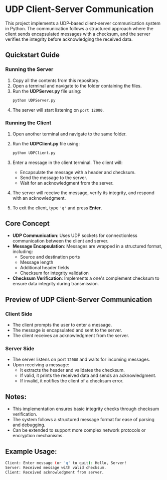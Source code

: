 # UDP Client-Server Communication

This project implements a UDP-based client-server communication system in Python. The communication follows a structured approach where the client sends encapsulated messages with a checksum, and the server verifies the integrity before acknowledging the received data.

## Quickstart Guide

### Running the Server
1. Copy all the contents from this repository.
2. Open a terminal and navigate to the folder containing the files.
3. Run the **UDPServer.py** file using:
   ```bash
   python UDPServer.py
   ```
4. The server will start listening on `port 12000`.

### Running the Client
1. Open another terminal and navigate to the same folder.
2. Run the **UDPClient.py** file using:
   ```bash
   python UDPClient.py
   ```
3. Enter a message in the client terminal. The client will:
   - Encapsulate the message with a header and checksum.
   - Send the message to the server.
   - Wait for an acknowledgment from the server.
4. The server will receive the message, verify its integrity, and respond with an acknowledgment.

5. To exit the client, type `'q'` and press **Enter**.

## Core Concept
- **UDP Communication**: Uses UDP sockets for connectionless communication between the client and server.
- **Message Encapsulation**: Messages are wrapped in a structured format, including:
  - Source and destination ports
  - Message length
  - Additional header fields
  - Checksum for integrity validation
- **Checksum Verification**: Implements a one's complement checksum to ensure data integrity during transmission.

## Preview of UDP Client-Server Communication

### **Client Side**
- The client prompts the user to enter a message.
- The message is encapsulated and sent to the server.
- The client receives an acknowledgment from the server.

### **Server Side**
- The server listens on port `12000` and waits for incoming messages.
- Upon receiving a message:
  - It extracts the header and validates the checksum.
  - If valid, it prints the received data and sends an acknowledgment.
  - If invalid, it notifies the client of a checksum error.

## Notes:
- This implementation ensures basic integrity checks through checksum verification.
- The system follows a structured message format for ease of parsing and debugging.
- Can be extended to support more complex network protocols or encryption mechanisms.

## Example Usage:
```bash
Client: Enter message (or 'q' to quit): Hello, Server!
Server: Received message with valid checksum.
Client: Received acknowledgment from server.
```
